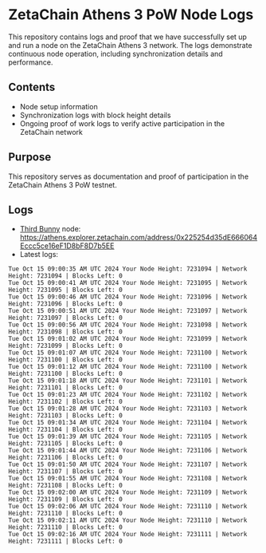# ZetaChain Athens 3 PoW Node Logs
This repository contains logs and proof that we have successfully set up and run a node on the ZetaChain Athens 3 network. The logs demonstrate continuous node operation, including synchronization details and performance.

## Contents
- Node setup information
- Synchronization logs with block height details
- Ongoing proof of work logs to verify active participation in the ZetaChain network

## Purpose
This repository serves as documentation and proof of participation in the ZetaChain Athens 3 PoW testnet.

## Logs

- [Third Bunny](https://thirdbunny.xyz/) node: https://athens.explorer.zetachain.com/address/0x225254d35dE666064Eccc5ce16eF1D8bF8D7b5EE
- Latest logs:
```
Tue Oct 15 09:00:35 AM UTC 2024 Your Node Height: 7231094 | Network Height: 7231094 | Blocks Left: 0
Tue Oct 15 09:00:41 AM UTC 2024 Your Node Height: 7231095 | Network Height: 7231095 | Blocks Left: 0
Tue Oct 15 09:00:46 AM UTC 2024 Your Node Height: 7231096 | Network Height: 7231096 | Blocks Left: 0
Tue Oct 15 09:00:51 AM UTC 2024 Your Node Height: 7231097 | Network Height: 7231097 | Blocks Left: 0
Tue Oct 15 09:00:56 AM UTC 2024 Your Node Height: 7231098 | Network Height: 7231098 | Blocks Left: 0
Tue Oct 15 09:01:02 AM UTC 2024 Your Node Height: 7231099 | Network Height: 7231099 | Blocks Left: 0
Tue Oct 15 09:01:07 AM UTC 2024 Your Node Height: 7231100 | Network Height: 7231100 | Blocks Left: 0
Tue Oct 15 09:01:12 AM UTC 2024 Your Node Height: 7231100 | Network Height: 7231100 | Blocks Left: 0
Tue Oct 15 09:01:18 AM UTC 2024 Your Node Height: 7231101 | Network Height: 7231101 | Blocks Left: 0
Tue Oct 15 09:01:23 AM UTC 2024 Your Node Height: 7231102 | Network Height: 7231102 | Blocks Left: 0
Tue Oct 15 09:01:28 AM UTC 2024 Your Node Height: 7231103 | Network Height: 7231103 | Blocks Left: 0
Tue Oct 15 09:01:34 AM UTC 2024 Your Node Height: 7231104 | Network Height: 7231104 | Blocks Left: 0
Tue Oct 15 09:01:39 AM UTC 2024 Your Node Height: 7231105 | Network Height: 7231105 | Blocks Left: 0
Tue Oct 15 09:01:44 AM UTC 2024 Your Node Height: 7231106 | Network Height: 7231106 | Blocks Left: 0
Tue Oct 15 09:01:50 AM UTC 2024 Your Node Height: 7231107 | Network Height: 7231107 | Blocks Left: 0
Tue Oct 15 09:01:55 AM UTC 2024 Your Node Height: 7231108 | Network Height: 7231108 | Blocks Left: 0
Tue Oct 15 09:02:00 AM UTC 2024 Your Node Height: 7231109 | Network Height: 7231109 | Blocks Left: 0
Tue Oct 15 09:02:06 AM UTC 2024 Your Node Height: 7231110 | Network Height: 7231110 | Blocks Left: 0
Tue Oct 15 09:02:11 AM UTC 2024 Your Node Height: 7231110 | Network Height: 7231110 | Blocks Left: 0
Tue Oct 15 09:02:16 AM UTC 2024 Your Node Height: 7231111 | Network Height: 7231111 | Blocks Left: 0
```
